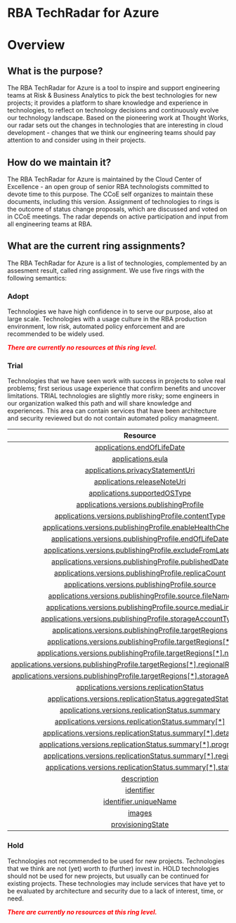 
RBA TechRadar for Azure
=======================

# Overview

## What is the purpose?


The RBA TechRadar for Azure is a tool to inspire and support engineering teams at Risk & Business Analytics to pick the best technologies for new projects; it provides a platform to share knowledge and experience in technologies, to reflect on technology decisions and continuously evolve our technology landscape.  Based on the pioneering work at Thought Works, our radar sets out the changes in technologies that are interesting in cloud development - changes that we think our engineering teams should pay attention to and consider using in their projects.
## How do we maintain it?


The RBA TechRadar for Azure is maintained by the Cloud Center of Excellence - an open group of senior RBA technologists committed to devote time to this purpose.  The CCoE self organizes to maintain these documents, including this version.  Assignment of technologies to rings is the outcome of status change proposals, which are discussed and voted on in CCoE meetings.  The radar depends on active participation and input from all engineering teams at RBA.
## What are the current ring assignments?


The RBA TechRadar for Azure is a list of technologies, complemented by an assesment result, called ring assignment.  We use five rings with the following semantics:
### Adopt


Technologies we have high confidence in to serve our purpose, also at large scale.  Technologies with a usage culture in the RBA production environment, low risk, automated policy enforcement and are recommended to be widely used.  
  
***<font color="red"> There are currently no resources at this ring level. </font>***
### Trial


Technologies that we have seen work with success in projects to solve real problems;  first serious usage experience that confirm benefits and uncover limitations.  TRIAL technologies are slightly more risky; some engineers in our organization walked this path and will share knowledge and experiences.  This area can contain services that have been architecture and security reviewed but do not contain automated policy managmeent.  

|Resource|Description|Path|Status|
| :---: | :---: | :---: | :---: |
|[applications.endOfLifeDate](https://github.com/openrba/python-azure-techradar/Microsoft.Compute/galleries/applications.endOfLifeDate/README.md)|UNKNOWN|Microsoft.Compute/galleries/applications.endOfLifeDate|TRIAL|
|[applications.eula](https://github.com/openrba/python-azure-techradar/Microsoft.Compute/galleries/applications.eula/README.md)|UNKNOWN|Microsoft.Compute/galleries/applications.eula|TRIAL|
|[applications.privacyStatementUri](https://github.com/openrba/python-azure-techradar/Microsoft.Compute/galleries/applications.privacyStatementUri/README.md)|UNKNOWN|Microsoft.Compute/galleries/applications.privacyStatementUri|TRIAL|
|[applications.releaseNoteUri](https://github.com/openrba/python-azure-techradar/Microsoft.Compute/galleries/applications.releaseNoteUri/README.md)|UNKNOWN|Microsoft.Compute/galleries/applications.releaseNoteUri|TRIAL|
|[applications.supportedOSType](https://github.com/openrba/python-azure-techradar/Microsoft.Compute/galleries/applications.supportedOSType/README.md)|UNKNOWN|Microsoft.Compute/galleries/applications.supportedOSType|TRIAL|
|[applications.versions.publishingProfile](https://github.com/openrba/python-azure-techradar/Microsoft.Compute/galleries/applications.versions.publishingProfile/README.md)|UNKNOWN|Microsoft.Compute/galleries/applications.versions.publishingProfile|TRIAL|
|[applications.versions.publishingProfile.contentType](https://github.com/openrba/python-azure-techradar/Microsoft.Compute/galleries/applications.versions.publishingProfile.contentType/README.md)|UNKNOWN|Microsoft.Compute/galleries/applications.versions.publishingProfile.contentType|TRIAL|
|[applications.versions.publishingProfile.enableHealthCheck](https://github.com/openrba/python-azure-techradar/Microsoft.Compute/galleries/applications.versions.publishingProfile.enableHealthCheck/README.md)|UNKNOWN|Microsoft.Compute/galleries/applications.versions.publishingProfile.enableHealthCheck|TRIAL|
|[applications.versions.publishingProfile.endOfLifeDate](https://github.com/openrba/python-azure-techradar/Microsoft.Compute/galleries/applications.versions.publishingProfile.endOfLifeDate/README.md)|UNKNOWN|Microsoft.Compute/galleries/applications.versions.publishingProfile.endOfLifeDate|TRIAL|
|[applications.versions.publishingProfile.excludeFromLatest](https://github.com/openrba/python-azure-techradar/Microsoft.Compute/galleries/applications.versions.publishingProfile.excludeFromLatest/README.md)|UNKNOWN|Microsoft.Compute/galleries/applications.versions.publishingProfile.excludeFromLatest|TRIAL|
|[applications.versions.publishingProfile.publishedDate](https://github.com/openrba/python-azure-techradar/Microsoft.Compute/galleries/applications.versions.publishingProfile.publishedDate/README.md)|UNKNOWN|Microsoft.Compute/galleries/applications.versions.publishingProfile.publishedDate|TRIAL|
|[applications.versions.publishingProfile.replicaCount](https://github.com/openrba/python-azure-techradar/Microsoft.Compute/galleries/applications.versions.publishingProfile.replicaCount/README.md)|UNKNOWN|Microsoft.Compute/galleries/applications.versions.publishingProfile.replicaCount|TRIAL|
|[applications.versions.publishingProfile.source](https://github.com/openrba/python-azure-techradar/Microsoft.Compute/galleries/applications.versions.publishingProfile.source/README.md)|UNKNOWN|Microsoft.Compute/galleries/applications.versions.publishingProfile.source|TRIAL|
|[applications.versions.publishingProfile.source.fileName](https://github.com/openrba/python-azure-techradar/Microsoft.Compute/galleries/applications.versions.publishingProfile.source.fileName/README.md)|UNKNOWN|Microsoft.Compute/galleries/applications.versions.publishingProfile.source.fileName|TRIAL|
|[applications.versions.publishingProfile.source.mediaLink](https://github.com/openrba/python-azure-techradar/Microsoft.Compute/galleries/applications.versions.publishingProfile.source.mediaLink/README.md)|UNKNOWN|Microsoft.Compute/galleries/applications.versions.publishingProfile.source.mediaLink|TRIAL|
|[applications.versions.publishingProfile.storageAccountType](https://github.com/openrba/python-azure-techradar/Microsoft.Compute/galleries/applications.versions.publishingProfile.storageAccountType/README.md)|UNKNOWN|Microsoft.Compute/galleries/applications.versions.publishingProfile.storageAccountType|TRIAL|
|[applications.versions.publishingProfile.targetRegions](https://github.com/openrba/python-azure-techradar/Microsoft.Compute/galleries/applications.versions.publishingProfile.targetRegions/README.md)|UNKNOWN|Microsoft.Compute/galleries/applications.versions.publishingProfile.targetRegions|TRIAL|
|[applications.versions.publishingProfile.targetRegions[*]](https://github.com/openrba/python-azure-techradar/Microsoft.Compute/galleries/applications.versions.publishingProfile.targetRegions[*]/README.md)|UNKNOWN|Microsoft.Compute/galleries/applications.versions.publishingProfile.targetRegions[*]|TRIAL|
|[applications.versions.publishingProfile.targetRegions[*].name](https://github.com/openrba/python-azure-techradar/Microsoft.Compute/galleries/applications.versions.publishingProfile.targetRegions[*].name/README.md)|UNKNOWN|Microsoft.Compute/galleries/applications.versions.publishingProfile.targetRegions[*].name|TRIAL|
|[applications.versions.publishingProfile.targetRegions[*].regionalReplicaCount](https://github.com/openrba/python-azure-techradar/Microsoft.Compute/galleries/applications.versions.publishingProfile.targetRegions[*].regionalReplicaCount/README.md)|UNKNOWN|Microsoft.Compute/galleries/applications.versions.publishingProfile.targetRegions[*].regionalReplicaCount|TRIAL|
|[applications.versions.publishingProfile.targetRegions[*].storageAccountType](https://github.com/openrba/python-azure-techradar/Microsoft.Compute/galleries/applications.versions.publishingProfile.targetRegions[*].storageAccountType/README.md)|UNKNOWN|Microsoft.Compute/galleries/applications.versions.publishingProfile.targetRegions[*].storageAccountType|TRIAL|
|[applications.versions.replicationStatus](https://github.com/openrba/python-azure-techradar/Microsoft.Compute/galleries/applications.versions.replicationStatus/README.md)|UNKNOWN|Microsoft.Compute/galleries/applications.versions.replicationStatus|TRIAL|
|[applications.versions.replicationStatus.aggregatedState](https://github.com/openrba/python-azure-techradar/Microsoft.Compute/galleries/applications.versions.replicationStatus.aggregatedState/README.md)|UNKNOWN|Microsoft.Compute/galleries/applications.versions.replicationStatus.aggregatedState|TRIAL|
|[applications.versions.replicationStatus.summary](https://github.com/openrba/python-azure-techradar/Microsoft.Compute/galleries/applications.versions.replicationStatus.summary/README.md)|UNKNOWN|Microsoft.Compute/galleries/applications.versions.replicationStatus.summary|TRIAL|
|[applications.versions.replicationStatus.summary[*]](https://github.com/openrba/python-azure-techradar/Microsoft.Compute/galleries/applications.versions.replicationStatus.summary[*]/README.md)|UNKNOWN|Microsoft.Compute/galleries/applications.versions.replicationStatus.summary[*]|TRIAL|
|[applications.versions.replicationStatus.summary[*].details](https://github.com/openrba/python-azure-techradar/Microsoft.Compute/galleries/applications.versions.replicationStatus.summary[*].details/README.md)|UNKNOWN|Microsoft.Compute/galleries/applications.versions.replicationStatus.summary[*].details|TRIAL|
|[applications.versions.replicationStatus.summary[*].progress](https://github.com/openrba/python-azure-techradar/Microsoft.Compute/galleries/applications.versions.replicationStatus.summary[*].progress/README.md)|UNKNOWN|Microsoft.Compute/galleries/applications.versions.replicationStatus.summary[*].progress|TRIAL|
|[applications.versions.replicationStatus.summary[*].region](https://github.com/openrba/python-azure-techradar/Microsoft.Compute/galleries/applications.versions.replicationStatus.summary[*].region/README.md)|UNKNOWN|Microsoft.Compute/galleries/applications.versions.replicationStatus.summary[*].region|TRIAL|
|[applications.versions.replicationStatus.summary[*].state](https://github.com/openrba/python-azure-techradar/Microsoft.Compute/galleries/applications.versions.replicationStatus.summary[*].state/README.md)|UNKNOWN|Microsoft.Compute/galleries/applications.versions.replicationStatus.summary[*].state|TRIAL|
|[description](https://github.com/openrba/python-azure-techradar/Microsoft.Compute/galleries/description/README.md)|UNKNOWN|Microsoft.Compute/galleries/description|TRIAL|
|[identifier](https://github.com/openrba/python-azure-techradar/Microsoft.Compute/galleries/identifier/README.md)|UNKNOWN|Microsoft.Compute/galleries/identifier|TRIAL|
|[identifier.uniqueName](https://github.com/openrba/python-azure-techradar/Microsoft.Compute/galleries/identifier.uniqueName/README.md)|UNKNOWN|Microsoft.Compute/galleries/identifier.uniqueName|TRIAL|
|[images](https://github.com/openrba/python-azure-techradar/Microsoft.Compute/galleries/images/README.md)|UNKNOWN|Microsoft.Compute/galleries/images|TRIAL|
|[provisioningState](https://github.com/openrba/python-azure-techradar/Microsoft.Compute/galleries/provisioningState/README.md)|UNKNOWN|Microsoft.Compute/galleries/provisioningState|TRIAL|

### Hold


Technologies not recommended to be used for new projects. Technologies that we think are not (yet) worth to (further) invest in.  HOLD technologies should not be used for new projects, but usually can be continued for existing projects.  These technologies may include services that have yet to be evaluated by architecture and security due to a lack of interest, time, or need.  
  
***<font color="red"> There are currently no resources at this ring level. </font>***